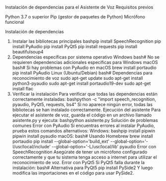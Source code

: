 Instalación de dependencias para el Asistente de Voz
Requisitos previos

Python 3.7 o superior
Pip (gestor de paquetes de Python)
Micrófono funcional

Instalación de dependencias
1. Instalar las bibliotecas principales
bashpip install SpeechRecognition
pip install PyAudio
pip install PyQt5
pip install requests
pip install beautifulsoup4
2. Dependencias específicas por sistema operativo
Windows
bash# No se requieren dependencias adicionales específicas para Windows
macOS
bash# Si hay problemas con PyAudio en macOS
brew install portaudio
pip install PyAudio
Linux (Ubuntu/Debian)
bash# Dependencias para reconocimiento de voz
sudo apt-get update
sudo apt-get install python3-pyaudio
sudo apt-get install portaudio19-dev
sudo apt-get install flac
3. Verificar la instalación
Para verificar que todas las dependencias están correctamente instaladas:
bashpython -c "import speech_recognition, pyaudio, PyQt5, requests, bs4"
Si no aparece ningún error, todas las bibliotecas se han instalado correctamente.
Ejecución del asistente
Para ejecutar el asistente de voz, guarda el código en un archivo llamado asistente.py y ejecuta:
bashpython asistente.py
Solución de problemas comunes
Error con PyAudio
Si encuentras errores al instalar PyAudio, prueba estos comandos alternativos:
Windows:
bashpip install pipwin
pipwin install pyaudio
macOS:
bash# Usando Homebrew
brew install portaudio
pip install --global-option='build_ext' --global-option='-I/usr/local/include' --global-option='-L/usr/local/lib' pyaudio
Error con SpeechRecognition
Asegúrate de tener un micrófono configurado correctamente y que tu sistema tenga acceso a internet para utilizar el reconocimiento de voz.
Error con PyQt5
Si PyQt5 falla durante la instalación:
bash# Alternativa para PyQt5
pip install PySide2
Y luego modifica las importaciones en el código para usar PySide2.
